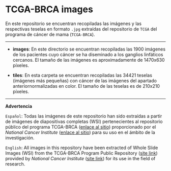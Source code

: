 # TCGA-BRCA images
En este repositorio se encuentran recopiladas las imágenes y las respectivas teselas en formato `.jpg` extraídas del repositorio de `TCGA` del programa de cáncer de mama (`TCGA-BRCA`).

---
- **images**: En este directorio se encuentran recopiladas las 1900 imágenes de los pacientes cuyo cáncer se ha diseminado a los ganglios linfáticos cercanos.
El tamaño de las imágenes es aproximadamente de 1470x630 píxeles.
  

- **tiles**: En esta carpeta se encuentran recopiladas las 34421 teselas (imágenes más pequeñas) con cáncer de las imágenes del apartado anteriornormalizadas en color.
El tamaño de las teselas es de 210x210 píxeles.

---
**Advertencia**

`Español`: Todas las imágenes de este repositorio han sido extraídas a partir de imágenes de diapositivas completas (WSI) pertenecientes al repositorio público del programa TCGA-BRCA ([enlace al sitio](https://portal.gdc.cancer.gov/)) proporcionado por el _National Cancer Institute_ ([enlace al sitio](https://www.cancer.gov/)) para su uso en el ámbito de la investigación.

`English`: All images in this repository have been extracted of Whole Slide Images (WSI) from the TCGA-BRCA Program Public Repository ([site link](https://portal.gdc.cancer.gov/)) provided by _National Cancer Institute_ ([site link](https://www.cancer.gov/)) for its use in the field of research.
